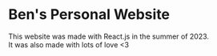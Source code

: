 # Ben's Personal Website
This website was made with React.js in the summer of 2023.  
It was also made with lots of love <3
